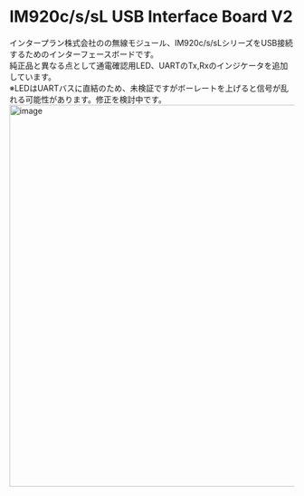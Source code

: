 # IM920c/s/sL USB Interface Board V2
インタープラン株式会社のの無線モジュール、IM920c/s/sLシリーズをUSB接続するためのインターフェースボードです。\
純正品と異なる点として通電確認用LED、UARTのTx,Rxのインジケータを追加しています。\
※LEDはUARTバスに直結のため、未検証ですがボーレートを上げると信号が乱れる可能性があります。修正を検討中です。
<img width="951" height="675" alt="image" src="https://github.com/user-attachments/assets/07f9735e-0606-46be-84d7-bb259ecead6a" />
